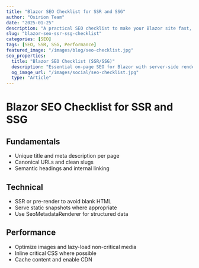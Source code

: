 ```yaml
---
title: "Blazor SEO Checklist for SSR and SSG"
author: "Osirion Team"
date: "2025-01-25"
description: "A practical SEO checklist to make your Blazor site fast, crawlable, and shareable, with SSR/SSG best practices."
slug: "blazor-seo-ssr-ssg-checklist"
categories: [SEO]
tags: [SEO, SSR, SSG, Performance]
featured_image: "/images/blog/seo-checklist.jpg"
seo_properties:
  title: "Blazor SEO Checklist (SSR/SSG)"
  description: "Essential on-page SEO for Blazor with server-side rendering and static generation."
  og_image_url: "/images/social/seo-checklist.jpg"
  type: "Article"
---
```


# Blazor SEO Checklist for SSR and SSG

## Fundamentals

- Unique title and meta description per page
- Canonical URLs and clean slugs
- Semantic headings and internal linking

## Technical

- SSR or pre-render to avoid blank HTML
- Serve static snapshots where appropriate
- Use SeoMetadataRenderer for structured data

## Performance

- Optimize images and lazy-load non-critical media
- Inline critical CSS where possible
- Cache content and enable CDN
